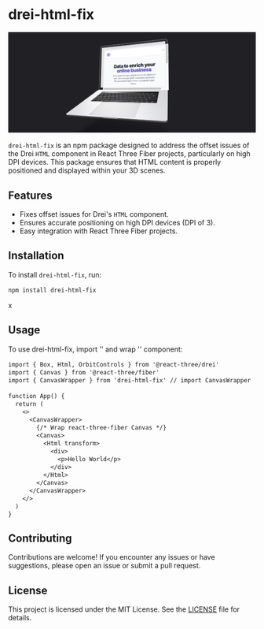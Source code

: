 # drei-html-fix

![Drei HTML Fix Logo](https://raw.githubusercontent.com/IsaacUA/drei-html-fix/main/media/logo.png)

`drei-html-fix` is an npm package designed to address the offset issues of the Drei `HTML` component in React Three Fiber projects, particularly on high DPI devices. This package ensures that HTML content is properly positioned and displayed within your 3D scenes.

## Features

- Fixes offset issues for Drei's `HTML` component.
- Ensures accurate positioning on high DPI devices (DPI of 3).
- Easy integration with React Three Fiber projects.

## Installation

To install `drei-html-fix`, run:

```bash
npm install drei-html-fix
```

x

## Usage

To use drei-html-fix, import '<CanvasWrapper>' and wrap '<Canvas>' component:

```tsx
import { Box, Html, OrbitControls } from '@react-three/drei'
import { Canvas } from '@react-three/fiber'
import { CanvasWrapper } from 'drei-html-fix' // import CanvasWrapper

function App() {
  return (
    <>
      <CanvasWrapper>
        {/* Wrap react-three-fiber Canvas */}
        <Canvas>
          <Html transform>
            <div>
              <p>Hello World</p>
            </div>
          </Html>
        </Canvas>
      </CanvasWrapper>
    </>
  )
}
```

## Contributing

Contributions are welcome! If you encounter any issues or have suggestions, please open an issue or submit a pull request.

## License

This project is licensed under the MIT License. See the [LICENSE](LICENSE) file for details.
